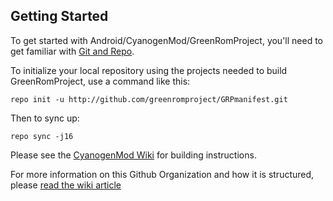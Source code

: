 Getting Started
---------------

To get started with Android/CyanogenMod/GreenRomProject, you'll need to get
familiar with [Git and Repo](https://help.github.com/articles/set-up-git).

To initialize your local repository using the projects needed to build GreenRomProject, use a command like this:

    repo init -u http://github.com/greenromproject/GRPmanifest.git

Then to sync up:

    repo sync -j16

Please see the [CyanogenMod Wiki](http://wiki.cyanogenmod.com/wiki/Building_from_source) for building instructions.

For more information on this Github Organization and how it is structured, 
please [read the wiki article](http://wiki.cyanogenmod.com/index.php/Github_Organization)

